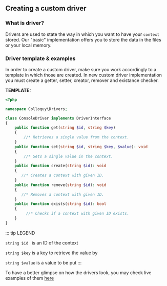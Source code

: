 ## Creating a custom driver

### What is driver?

Drivers are used to state the way in which you want to have your `context` stored. Our "basic" implementation offers you to store the data in the files or your local memory.

### Driver template & examples

In order to create a custom driver, make sure you work accordingly to a template in which those are created. In new custom driver implementation you must create a getter, setter, creator, remover and existance checker. 


**TEMPLATE:**
```php
<?php

namespace Colloquy\Drivers;

class ConsoleDriver implements DriverInterface
{
    public function get(string $id, string $key)
    {
        //* Retrieves a single value from the context.
    }
    public function set(string $id, string $key, $value): void
    {
        //* Sets a single value in the context.
    }
    public function create(string $id): void
    {
       //* Creates a context with given ID.
    }
    public function remove(string $id): void
    {
       //* Removes a context with given ID.
    }
    public function exists(string $id): bool
    {
         //* Checks if a context with given ID exists.
    }
}
```
::: tip LEGEND

`string $id `   is an ID of the context

`string $key`   is a key to retrieve the value by

`string $value` is a value to be put 
:::

To have a better glimpse on how the drivers look, you may check live examples of them [here](https://github.com/DCzajkowski/colloquy/blob/master/src/Drivers/)
